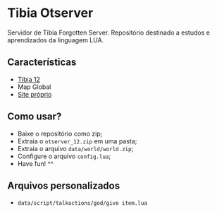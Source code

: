 # Tibia Otserver
Servidor de Tibia Forgotten Server. Repositório destinado a estudos e aprendizados da linguagem LUA.

## Características
- [Tibia 12](https://github.com/Cividati/otserver_12/releases/download/2/Tibia.Client.12.zip)
- Map Global
- [Site próprio](https://github.com/Cividati/otserver_12/releases/download/fix/site.zip)

## Como usar?
- Baixe o repositório como zip;
- Extraia o ```otserver_12.zip``` em uma pasta;
- Extraia o arquivo ```data/world/world.zip```;
- Configure o arquivo ```config.lua```;
- Have fun! ^^

## Arquivos personalizados
- ```data/script/talkactions/god/give item.lua```
